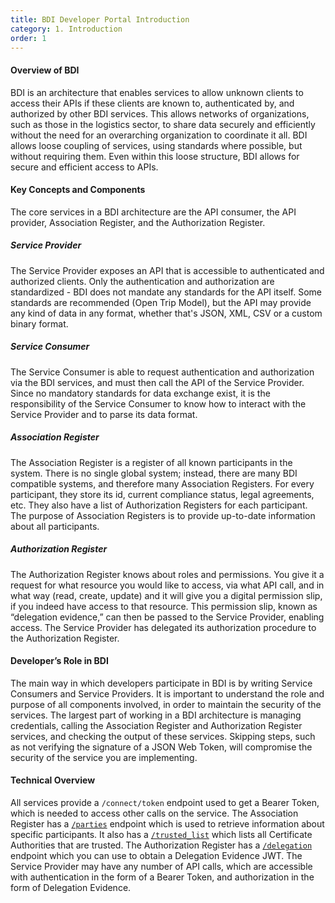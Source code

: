 ```yaml
---
title: BDI Developer Portal Introduction
category: 1. Introduction
order: 1
---
```


#### Overview of BDI

BDI is an architecture that enables services to allow unknown clients to access their APIs if these clients are known to, authenticated by, and authorized by other BDI services. This allows networks of organizations, such as those in the logistics sector, to share data securely and efficiently without the need for an overarching organization to coordinate it all. BDI allows loose coupling of services, using standards where possible, but without requiring them. Even within this loose structure, BDI allows for secure and efficient access to APIs.

#### Key Concepts and Components

The core services in a BDI architecture are the API consumer, the API provider, Association Register, and the Authorization Register.

##### Service Provider

The Service Provider exposes an API that is accessible to authenticated and authorized clients. Only the authentication and authorization are standardized - BDI does not mandate any standards for the API itself. Some standards are recommended (Open Trip Model), but the API may provide any kind of data in any format, whether that's JSON, XML, CSV or a custom binary format.

##### Service Consumer

The Service Consumer is able to request authentication and authorization via the BDI services, and must then call the API of the Service Provider. Since no mandatory standards for data exchange exist, it is the responsibility of the Service Consumer to know how to interact with the Service Provider and to parse its data format.

##### Association Register

The Association Register is a register of all known participants in the system. There is no single global system; instead, there are many BDI compatible systems, and therefore many Association Registers. For every participant, they store its id, current compliance status, legal agreements, etc. They also have a list of Authorization Registers for each participant. The purpose of Association Registers is to provide up-to-date information about all participants.

##### Authorization Register

The Authorization Register knows about roles and permissions. You give it a request for what resource you would like to access, via what API call, and in what way (read, create, update) and it will give you a digital permission slip, if you indeed have access to that resource. This permission slip, known as “delegation evidence,” can then be passed to the Service Provider, enabling access. The Service Provider has delegated its authorization procedure to the Authorization Register.

#### Developer’s Role in BDI

The main way in which developers participate in BDI is by writing Service Consumers and Service Providers. It is important to understand the role and purpose of all components involved, in order to maintain the security of the services. The largest part of working in a BDI architecture is managing credentials, calling the Association Register and Authorization Register services, and checking the output of these services. Skipping steps, such as not verifying the signature of a JSON Web Token, will compromise the security of the service you are implementing.

#### Technical Overview

All services provide a `/connect/token` endpoint used to get a Bearer Token, which is needed to access other calls on the service. The Association Register has a [`/parties`](https://dev.ishare.eu/ishare-satellite-role/single-party) endpoint which is used to retrieve information about specific participants. It also has a [`/trusted_list`](https://dev.ishare.eu/ishare-satellite-role/trusted-list) which lists all Certificate Authorities that are trusted.
The Authorization Register has a [`/delegation`](https://dev.ishare.eu/authorisation-registry-role/delegation-endpoint) endpoint which you can use to obtain a Delegation Evidence JWT.
The Service Provider may have any number of API calls, which are accessible with authentication in the form of a Bearer Token, and authorization in the form of Delegation Evidence.

